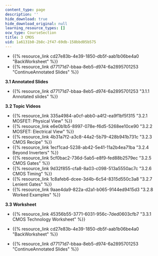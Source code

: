 ```yaml
---
content_type: page
description: ''
hide_download: true
hide_download_original: null
learning_resource_types: []
ocw_type: CourseSection
title: 3 CMOS
uid: 1a6131b0-2b8c-2f47-69db-158bbd05b575
---
```


*   {{% resource_link cd27e83b-4e39-1850-db5f-aab1b06be4a0 "BackWorksheet" %}}
*   {{% resource_link d77171d7-bbaa-8eb5-d974-6a2895701253 "ContinueAnnotated Slides" %}}

**3.1 Annotated Slides**

*   {{% resource_link d77171d7-bbaa-8eb5-d974-6a2895701253 "3.1.1 Annotated slides" %}}

**3.2 Topic Videos**

*   {{% resource_link 335a4984-a0cf-abb0-a4f2-ea9f1bf5f315 "3.2.1 MOSFET: Physical View" %}}
*   {{% resource_link e6e0b1b5-8997-078e-f6d5-5268ee10ce90 "3.2.2 MOSFET: Electrical View" %}}
*   {{% resource_link 4b31a7f2-a3c8-44a2-5b79-428b941b731c "3.2.3 CMOS Recipe" %}}
*   {{% resource_link 1ecf1cad-5238-ab42-5e41-11a2b4ea71ba "3.2.4 Beyond Inverters" %}}
*   {{% resource_link 5cf0bac2-736d-5ab5-e8f9-fed88b2579ec "3.2.5 CMOS Gates" %}}
*   {{% resource_link 9d32f855-cfa8-8a03-c098-513a5550ac7c "3.2.6 CMOS Timing" %}}
*   {{% resource_link 1c8afeb6-dcee-3d4b-6c54-8315d550c3a8 "3.2.7 Lenient Gates" %}}
*   {{% resource_link 9aae4da9-822a-d2a1-b065-9144ed9415d3 "3.2.8 Worked Examples" %}}

**3.3 Worksheet**

*   {{% resource_link 45356b55-3771-6031-956c-7ded0603cfb7 "3.3.1 CMOS Technology Worksheet" %}}

*   {{% resource_link cd27e83b-4e39-1850-db5f-aab1b06be4a0 "BackWorksheet" %}}
*   {{% resource_link d77171d7-bbaa-8eb5-d974-6a2895701253 "ContinueAnnotated Slides" %}}